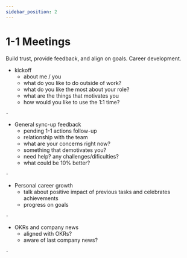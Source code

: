 ```yaml
---
sidebar_position: 2
---
```


# 1-1 Meetings

Build trust, provide feedback, and align on goals.
Career development.

- kickoff
  - about me / you
  - what do you like to do outside of work?
  - what do you like the most about your role?
  - what are the things that motivates you
  - how would you like to use the 1:1 time?

``` bash
- 
```

- General sync-up feedback
  - pending 1-1 actions follow-up
  - relationship with the team
  - what are your concerns right now?
  - something that demotivates you?
  - need help? any challenges/dificulties?
  - what could be 10% better?

``` bash
- 
```

- Personal career growth
  - talk about positive impact of previous tasks and celebrates achievements
  - progress on goals

``` bash
- 
```

- OKRs and company news
  - aligned with OKRs?
  - aware of last company news?

``` bash
- 
```
